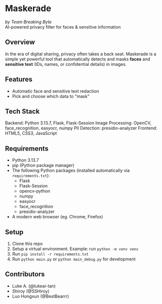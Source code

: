 # Maskerade
*by Team Breaking Byte*  
AI-powered privacy filter for faces & sensitive information  

## Overview  
In the era of digital sharing, privacy often takes a back seat. Maskerade is a simple yet powerful tool that automatically detects and masks **faces** and **sensitive text** (IDs, names, or confidential details) in images.

## Features
- Automatic face and sensitive text redaction
- Pick and choose which data to "mask"

## Tech Stack  
Backend: Python 3.13.7, Flask, Flask-Session
Image Processing: OpenCV, face_recognition, easyocr, numpy
PII Detection: presidio-analyzer
Frontend: HTML5, CSS3, JavaScript

## Requirements
- Python 3.13.7
- pip (Python package manager)
- The following Python packages (installed automatically via `requirements.txt`):
  - Flask
  - Flask-Session
  - opencv-python
  - numpy
  - easyocr
  - face_recognition
  - presidio-analyzer
- A modern web browser (eg. Chrome, Firefox)

## Setup
1. Clone this repo
2. Setup a virtual environment. Example: run `python -m venv venv`
3. Run `pip install -r requirements.txt`
4. Run `python main.py` or `python main_debug.py` for development

## Contributors  
- Luke A. (@lukeai-tan)  
- Shiroy (@SSHiroy)  
- Luo Hongxun (@BestBearrr)  
